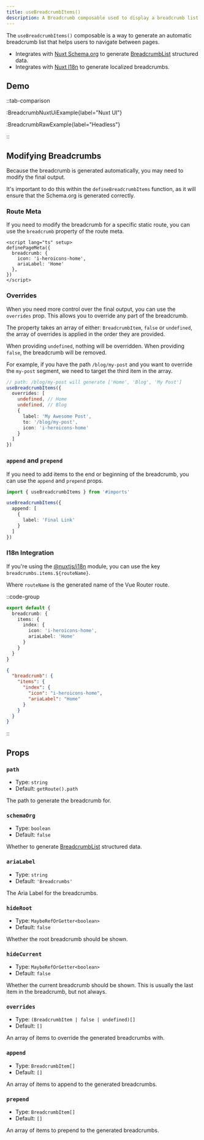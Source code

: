```yaml
---
title: useBreadcrumbItems()
description: A Breadcrumb composable used to display a breadcrumb list that helps users to navigate between pages.
---
```


The `useBreadcrumbItems()` composable is a way to generate an automatic breadcrumb list that helps users to navigate between pages.

- Integrates with [Nuxt Schema.org](/schema-org/getting-started/installation) to generate [BreadcrumbList](https://schema.org/BreadcrumbList) structured data.
- Integrates with [Nuxt I18n](https://i18n.nuxtjs.org/) to generate localized breadcrumbs.

## Demo

::tab-comparison

:BreadcrumbNuxtUiExample{label="Nuxt UI"}

:BreadcrumbRawExample{label="Headless"}

::

## Modifying Breadcrumbs

Because the breadcrumb is generated automatically, you may need to modify the final output.

It's important to do this within the `defineBreadcrumbItems` function, as it will ensure that the Schema.org is generated correctly.

### Route Meta

If you need to modify the breadcrumb for a specific static route, you can use the `breadcrumb` property of the route meta.

```vue twoslash [Page Meta]
<script lang="ts" setup>
definePageMeta({
  breadcrumb: {
    icon: 'i-heroicons-home',
    ariaLabel: 'Home'
  },
})
</script>
```

### Overrides

When you need more control over the final output, you can use the `overrides` prop. This allows
you to override any part of the breadcrumb.

The property takes an array of either: `BreadcrumbItem`, `false` or `undefined`, the array
of overrides is applied in the order they are provided.

When providing `undefined`, nothing will be overridden. When providing `false`, the breadcrumb
will be removed.

For example, if you have the path `/blog/my-post` and you want to override the `my-post` segment, we need
to target the third item in the array.

```ts twoslash
// path: /blog/my-post will generate ['Home', 'Blog', 'My Post']
useBreadcrumbItems({
  overrides: [
    undefined, // Home
    undefined, // Blog
    {
      label: 'My Awesome Post',
      to: '/blog/my-post',
      icon: 'i-heroicons-home'
    }
  ]
})
```

### `append` and `prepend`

If you need to add items to the end or beginning of the breadcrumb, you can use the `append` and `prepend` props.

```ts twoslash
import { useBreadcrumbItems } from '#imports'

useBreadcrumbItems({
  append: [
    {
      label: 'Final Link'
    }
  ]
})
```

### I18n Integration

If you're using the [@nuxtjs/i18n](https://i18n.nuxtjs.org/) module, you can use the key `breadcrumbs.items.${routeName}`.

Where `routeName` is the generated name of the Vue Router route.

::code-group

```ts [en.ts]
export default {
  breadcrumb: {
    items: {
      index: {
        icon: 'i-heroicons-home',
        ariaLabel: 'Home'
      }
    }
  }
}
```

```json [en.json]
{
  "breadcrumb": {
    "items": {
      "index": {
        "icon": "i-heroicons-home",
        "ariaLabel": "Home"
      }
    }
  }
}
```

::

## Props

### `path`

- Type: `string`
- Default: `getRoute().path`

The path to generate the breadcrumb for.

### `schemaOrg`

- Type: `boolean`
- Default: `false`

Whether to generate [BreadcrumbList](https://schema.org/BreadcrumbList) structured data.

### `ariaLabel`

- Type: `string`
- Default: `'Breadcrumbs'`

The Aria Label for the breadcrumbs.

### `hideRoot`

- Type: `MaybeRefOrGetter<boolean>`
- Default: `false`

Whether the root breadcrumb should be shown.

### `hideCurrent`

- Type: `MaybeRefOrGetter<boolean>`
- Default: `false`

Whether the current breadcrumb should be shown. This is usually the last item in the breadcrumb, but not always.

### `overrides`

- Type: `(BreadcrumbItem | false | undefined)[]`
- Default: `[]`

An array of items to override the generated breadcrumbs with.

### `append`

- Type: `BreadcrumbItem[]`
- Default: `[]`

An array of items to append to the generated breadcrumbs.

### `prepend`

- Type: `BreadcrumbItem[]`
- Default: `[]`

An array of items to prepend to the generated breadcrumbs.
